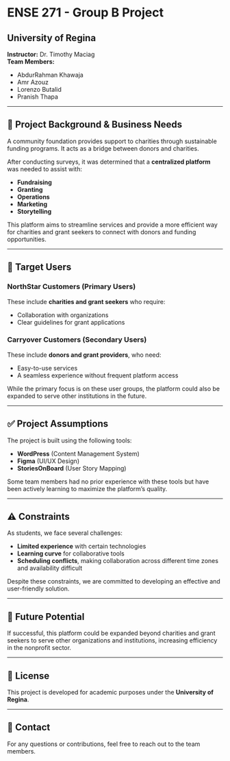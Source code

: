# ENSE 271 - Group B Project  

## University of Regina  
**Instructor:** Dr. Timothy Maciag  
**Team Members:**  
- AbdurRahman Khawaja  
- Amr Azouz  
- Lorenzo Butalid  
- Pranish Thapa  

---

## 📌 Project Background & Business Needs  
A community foundation provides support to charities through sustainable funding programs. It acts as a bridge between donors and charities.  

After conducting surveys, it was determined that a **centralized platform** was needed to assist with:  
- **Fundraising**  
- **Granting**  
- **Operations**  
- **Marketing**  
- **Storytelling**  

This platform aims to streamline services and provide a more efficient way for charities and grant seekers to connect with donors and funding opportunities.  

---

## 🎯 Target Users  

### **NorthStar Customers (Primary Users)**  
These include **charities and grant seekers** who require:  
- Collaboration with organizations  
- Clear guidelines for grant applications  

### **Carryover Customers (Secondary Users)**  
These include **donors and grant providers**, who need:  
- Easy-to-use services  
- A seamless experience without frequent platform access  

While the primary focus is on these user groups, the platform could also be expanded to serve other institutions in the future.  

---

## ✅ Project Assumptions  
The project is built using the following tools:  
- **WordPress** (Content Management System)  
- **Figma** (UI/UX Design)  
- **StoriesOnBoard** (User Story Mapping)  

Some team members had no prior experience with these tools but have been actively learning to maximize the platform’s quality.  

---

## ⚠️ Constraints  
As students, we face several challenges:  
- **Limited experience** with certain technologies  
- **Learning curve** for collaborative tools  
- **Scheduling conflicts**, making collaboration across different time zones and availability difficult  

Despite these constraints, we are committed to developing an effective and user-friendly solution.  

---

## 🚀 Future Potential  
If successful, this platform could be expanded beyond charities and grant seekers to serve other organizations and institutions, increasing efficiency in the nonprofit sector.  

---

## 📜 License  
This project is developed for academic purposes under the **University of Regina**.  

---

## 🔗 Contact  
For any questions or contributions, feel free to reach out to the team members.  
